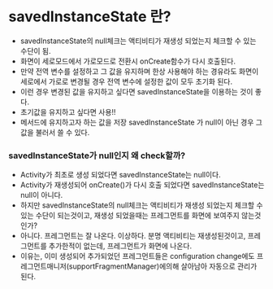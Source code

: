 # savedInstanceState 란?
- savedInstanceState의 null체크는 액티비티가 재생성 되었는지 체크할 수 있는 수단이 됨.
- 화면이 세로모드에서 가로모드로 전환시 onCreate함수가 다시 호출된다.
- 만약 전역 변수를 설정하고 그 값을 유지하며 한상 사용해야 하는 경유라도 화면이 세로에서 가로로 변경될 경우 전역 변수에 설정한 값이 모두 초기화 된다.
- 이런 경우 변경된 값을 유지하고 싶다면 savedInstanceState을 이용하는 것이 좋다.
- 초기값을 유지하고 싶다면 사용!!
- 메서드에 유지하고자 하는 값을 저장 savedInstanceState 가 null이 아닌 경우 그 값을 불러서 쓸 수 있다.

### savedInstanceState가 null인지 왜 check할까?
- Activity가 최초로 생성 되었다면 savedInstanceState는 null이다.
- Activity가 재생성되어 onCreate()가 다시 호출 되었다면 savedInstanceState는 null이 아니다.
- 하지만 savedInstanceState의 null체크는 액티비티가 재생성 되었는지 체크할 수 있는 수단이 되는것이고, 재생성 되었을때는 프레그먼트를 화면에 보여주지 않는것인가?
- 아니다. 프레그먼트는 잘 나온다. 이상하다. 분명 액티비티는 재생성된것이고, 프레그먼트를 추가한적이 없는데, 프레그먼트가 화면에 나온다.
- 이유는, 이미 생성되어 추가되었던 프레그먼트들은 configuration change에도 프레그먼트매니저(supportFragmentManager)에의해 살아남아 자동으로 관리가 된다. 

